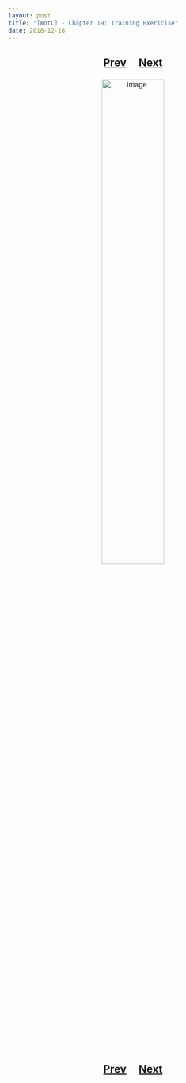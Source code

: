 ```yaml
---
layout: post
title: "[WotC] - Chapter 19: Training Exericise"
date: 2018-12-18
---
```


<h2>
  <p style="text-align:center;">
    <a href="/wingsofthechorus/archive/2018/09/25/chapter18">Prev</a>
    &nbsp;&nbsp;&nbsp;
    <a href="/wingsofthechorus/archive/">Next</a>
  </p>
</h2>

<p style="text-align:center;">
  <img src="/wingsofthechorus/images/comics/c19.png" width="50%" alt="image"/>
</p>

<h2>
  <p style="text-align:center;">
    <a href="/wingsofthechorus/archive/2018/09/25/chapter18">Prev</a>
    &nbsp;&nbsp;&nbsp;
    <a href="/wingsofthechorus/archive/">Next</a>
  </p>
</h2>
